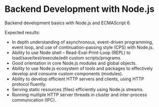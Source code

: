 # Backend Development with Node.js
Backend development basics with Node.js and ECMAScript 6.

Expected results: 
- In depth understanding of asynchronous, event-driven programming, event loop, and use of continuation-passing style (CPS) with Node.js.
- Ability to use Node shell – Read-Eval-Print-Loop (REPL) to load/save/test/execute/edit custom scripts/programs. 
- Good orientation in core Node.js modules and global objects.
- Ability to use Node.js ecosystem of tools and packages to effectively develop and consume custom components (modules).
- Ability to develop efficient HTTP servers and clients, using HTTP protocol fluently.
- Serving static resources (files) efficiently using Node.js streams.
- Running multiple HTTP server threads in cluster and inter-process communication (IPC).
